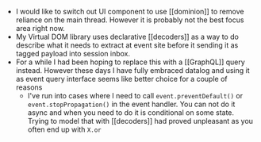 - I would like to switch out UI component to use [[dominion]] to remove reliance on the main thread. However it is probably not the best focus area right now.
- My Virtual DOM library uses declarative [[decoders]] as a way to do describe what it needs to extract at event site before it sending it as tagged payload into session inbox.
- For a while I had been hoping to replace this with a [[GraphQL]] query instead. However these days I have fully embraced datalog and using it as event query interface seems like better choice for a couple of reasons
	- I've run into cases where I need to call `event.preventDefault()` or `event.stopPropagation()` in the event handler. You can not do it async and when you need to do it is conditional on some state. Trying to model that with [[decoders]] had proved unpleasant as you often end up with `X.or`